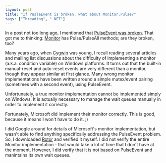 ```yaml
---
layout: post
title: "If PusleEvent is broken, what about Monitor.Pulse?"
tags: ["Threading", ".NET"]
---
```



In a post not too long ago, I mentioned that [PulseEvent was broken](http://blog.stephencleary.com/2009/09/iasyncresultasyncwaithandle-and.html). That got me to thinking: [Monitor](http://msdn.microsoft.com/en-us/library/system.threading.monitor.aspx) has Pulse/PulseAll methods; are they broken, too?





Many years ago, when [Cygwin](http://www.cygwin.com/) was young, I recall reading several articles and mailing list discussions about the difficulty of implementing a monitor (a.k.a. condition variable) on Windows platforms. It turns out that the built-in manual-reset and auto-reset events are very different than a monitor, though they appear similar at first glance. Many wrong monitor implementations have been written around a simple mutex/event pairing (sometimes with a second event), using PulseEvent.





Unfortunately, a true monitor implementation cannot be implemented simply on Windows. It is actually necessary to manage the wait queues manually in order to implement it correctly.





Fortunately, Microsoft did implement their monitor correctly. This is good, because it means I won't have to do it. ;)





I did Google around for details of Microsoft's monitor implementation, but wasn't able to find anything specifically addressing the PulseEvent problem. So, I downloaded [Rotor](http://www.microsoft.com/downloads/details.aspx?FamilyId=8C09FD61-3F26-4555-AE17-3121B4F51D4D) and verified it myself. I did not verify the entire Monitor implementation - that would take a lot of time that I don't have at the moment. However, I did verify that it is not based on PulseEvent and manintains its own wait queues.

